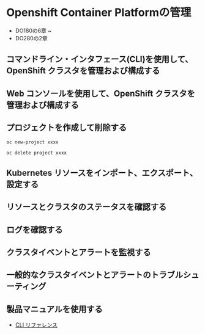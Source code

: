 # Openshift Container Platformの管理

- DO180の6章 ~
- DO280の2章

## コマンドライン・インタフェース(CLI)を使用して、OpenShift クラスタを管理および構成する
## Web コンソールを使用して、OpenShift クラスタを管理および構成する

## プロジェクトを作成して削除する

```
oc new-project xxxx

oc delete project xxxx
```

## Kubernetes リソースをインポート、エクスポート、設定する

## リソースとクラスタのステータスを確認する

## ログを確認する

## クラスタイベントとアラートを監視する

## 一般的なクラスタイベントとアラートのトラブルシューティング

## 製品マニュアルを使用する

- [CLI リファレンス](https://access.redhat.com/documentation/ja-jp/openshift_container_platform/4.1/html-single/cli_reference/index)